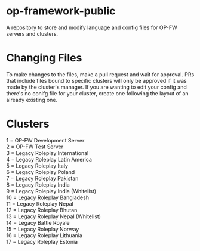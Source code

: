 # op-framework-public
A repository to store and modify language and config files for OP-FW servers and clusters.

# Changing Files
To make changes to the files, make a pull request and wait for approval. PRs that include files bound to specific clusters will only be approved if it was made by the cluster's manager. If you are wanting to edit your config and there's no conifg file for your cluster, create one following the layout of an already existing one.

# Clusters
1 = OP-FW Development Server<br>
2 = OP-FW Test Server<br>
3 = Legacy Roleplay International<br>
4 = Legacy Roleplay Latin America<br>
5 = Legacy Roleplay Italy<br>
6 = Legacy Roleplay Poland<br>
7 = Legacy Roleplay Pakistan<br>
8 = Legacy Roleplay India<br>
9 = Legacy Roleplay India (Whitelist)<br>
10 = Legacy Roleplay Bangladesh<br>
11 = Legacy Roleplay Nepal<br>
12 = Legacy Roleplay Bhutan<br>
13 = Legacy Roleplay Nepal (Whitelist)<br>
14 = Legacy Battle Royale<br>
15 = Legacy Roleplay Norway<br>
16 = Legacy Roleplay Lithuania<br>
17 = Legacy Roleplay Estonia
